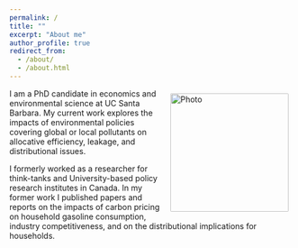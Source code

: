 ```yaml
---
permalink: /
title: ""
excerpt: "About me"
author_profile: true
redirect_from: 
  - /about/
  - /about.html
---
```


<img align="right" src="https://vthivierge.github.io/images/Vincent_Thivierge_003.jpg" alt="Photo" style="width: 210px; border-radius: 10px; padding: 8px 8px 8px 8px"/>
I am a PhD candidate in economics and environmental science at UC Santa Barbara. My current work explores the impacts of environmental policies covering global or local pollutants on allocative efficiency, leakage, and distributional issues.  

I formerly worked as a researcher for think-tanks and University-based policy research institutes in Canada. In my former work I published papers and reports on the impacts of carbon pricing on household gasoline consumption, industry competitiveness, and on the distributional implications for households.